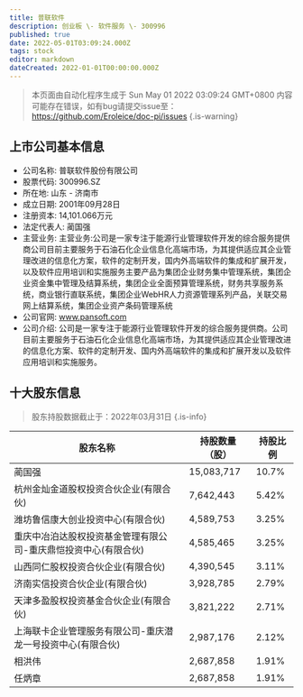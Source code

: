```yaml
---
title: 普联软件
description: 创业板 \- 软件服务 \- 300996
published: true
date: 2022-05-01T03:09:24.000Z
tags: stock
editor: markdown
dateCreated: 2022-01-01T00:00:00.000Z
---
```


> 本页面由自动化程序生成于 Sun May 01 2022 03:09:24 GMT+0800
> 内容可能存在错误，如有bug请提交issue至：https://github.com/Eroleice/doc-pi/issues
{.is-warning}

## 上市公司基本信息
- 公司名称: 普联软件股份有限公司
- 股票代码: 300996.SZ
- 所在地: 山东 - 济南市
- 成立日期: 2001年09月28日
- 注册资本: 14,101.066万元
- 法定代表人: 蔺国强
- 主营业务: 主营业务:公司是一家专注于能源行业管理软件开发的综合服务提供商公司目前主要服务于石油石化企业信息化高端市场，为其提供适应其企业管理改进的信息化方案，软件的定制开发，国内外高端软件的集成和扩展开发，以及软件应用培训和实施服务主要产品为集团企业财务集中管理系统，集团企业资金集中管理及结算系统，集团企业全面预算管理系统，财务共享服务系统，商业银行直联系统，集团企业WebHR人力资源管理系列产品，关联交易网上结算系统，集团企业资产条码管理系统
- 公司官网: www.pansoft.com
- 公司介绍: 公司是一家专注于能源行业管理软件开发的综合服务提供商。公司目前主要服务于石油石化企业信息化高端市场，为其提供适应其企业管理改进的信息化方案、软件的定制开发、国内外高端软件的集成和扩展开发以及软件应用培训和实施服务。


## 十大股东信息
> 股东持股数据截止于：2022年03月31日
{.is-info}

| 股东名称 | 持股数量（股） | 持股比例 |
| --- | --- | --- |
| 蔺国强 | 15,083,717 | 10.7% |
| 杭州金灿金道股权投资合伙企业(有限合伙) | 7,642,443 | 5.42% |
| 潍坊鲁信康大创业投资中心(有限合伙) | 4,589,753 | 3.25% |
| 重庆中冶泊达股权投资基金管理有限公司-重庆鼎恺投资中心(有限合伙) | 4,585,465 | 3.25% |
| 山西同仁股权投资合伙企业(有限合伙) | 4,390,545 | 3.11% |
| 济南实信投资合伙企业(有限合伙) | 3,928,785 | 2.79% |
| 天津多盈股权投资基金合伙企业(有限合伙) | 3,821,222 | 2.71% |
| 上海联卡企业管理服务有限公司-重庆潜龙一号投资中心(有限合伙) | 2,987,176 | 2.12% |
| 相洪伟 | 2,687,858 | 1.91% |
| 任炳章 | 2,687,858 | 1.91% |




